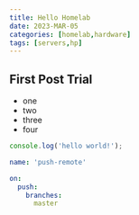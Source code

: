 ```yaml
---
title: Hello Homelab
date: 2023-MAR-05
categories: [homelab,hardware]
tags: [servers,hp]
---
```


## First Post Trial

* one
* two
* three
* four

```javascript
console.log('hello world!');
```

```yml
name: 'push-remote'

on:
  push:
    branches:
      master

```
